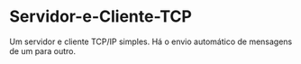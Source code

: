 # Servidor-e-Cliente-TCP
Um servidor e cliente TCP/IP simples. Há o envio automático de mensagens de um para outro.
